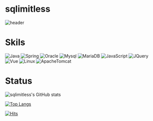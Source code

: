 # sqlimitless

![header](https://capsule-render.vercel.app/api?type=slice&color=gradient&customColorList=0,2,1&height=300&section=header&text=Lee%20HoonJae&fontSize=80&desc=Backend&animation=fadeIn&fontAlign=70&fontAlignY=20&descSize=25&descAlign=85&descAlignY=40&rotate=20)


# Skils

![Java](https://img.shields.io/badge/JAVA-007396?style=for-the-badge&logo=java&logoColor=white)
![Spring](https://img.shields.io/badge/Spring-6DB33F?style=for-the-badge&logo=Spring&logoColor=white)
![Oracle](https://img.shields.io/badge/oracle-F80000?style=for-the-badge&logo=oracle&logoColor=white)
![Mysql](https://img.shields.io/badge/mysql-4479A1?style=for-the-badge&logo=mysql&logoColor=white)
![MariaDB](https://img.shields.io/badge/mariaDB-003545?style=for-the-badge&logo=mariaDB&logoColor=white)
![JavaScript](https://img.shields.io/badge/javascript-F7DF1E?style=for-the-badge&logo=javascript&logoColor=black)
![JQuery](https://img.shields.io/badge/jquery-0769AD?style=for-the-badge&logo=jquery&logoColor=white)
![Vue](https://img.shields.io/badge/vue.js-4FC08D?style=for-the-badge&logo=vue.js&logoColor=white)
![Linux](https://img.shields.io/badge/linux-FCC624?style=for-the-badge&logo=linux&logoColor=black)
![ApacheTomcat](https://img.shields.io/badge/apache%20tomcat-F8DC75?style=for-the-badge&logo=apachetomcat&logoColor=white")

# Status

![sqlimitless's GitHub stats](https://github-readme-stats.vercel.app/api?username=sqlimitless)

[![Top Langs](https://github-readme-stats.vercel.app/api/top-langs/?username=sqlimitless&layout=compact&hide=css)](https://github.com/anuraghazra/github-readme-stats)


[![Hits](https://hits.seeyoufarm.com/api/count/incr/badge.svg?url=https%3A%2F%2Fgithub.com%2Fsqlimitless&count_bg=%2379C83D&title_bg=%23555555&icon=&icon_color=%23E7E7E7&title=hits&edge_flat=false)](https://hits.seeyoufarm.com)
